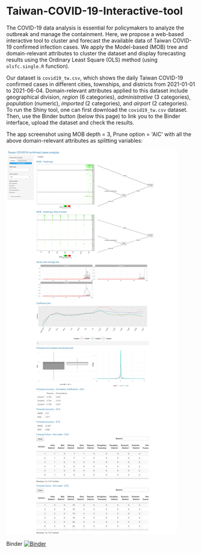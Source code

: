 # Taiwan-COVID-19-Interactive-tool
The COVID-19 data analysis is essential for policymakers to analyze the outbreak and manage the containment. Here, we propose a web-based interactive tool to cluster and forecast the available data of Taiwan COVID-19 confirmed infection cases. We apply the Model-based (MOB) tree and domain-relevant attributes to cluster the dataset and display forecasting results using the Ordinary Least Square (OLS) method (using ```olsfc.single.R``` function). 

Our dataset is ```covid19_tw.csv```, which shows the daily Taiwan COVID-19 confirmed cases in different cities, townships, and districts from 2021-01-01 to 2021-06-04. Domain-relevant attributes applied to this dataset include geographical division, _region_ (6 categories), _administrative_ (3 categories),  _population_ (numeric), _imported_ (2 categories), and _airport_ (2 categories). To run the Shiny tool, one can first download the ```covid19_tw.csv``` dataset. Then, use the Binder button (below this page) to link you to the Binder interface, upload the dataset and check the results.  


The app screenshot using MOB depth = 3, Prune option = 'AIC' with all the above domain-relevant attributes as splitting variables:

![alt text](<https://github.com/mahsaashouri/Taiwan-COVID-19-Interactive-tool/blob/main/screenshot-Taiwan-Interactive-tool.png>)


Binder 
[![Binder](https://mybinder.org/badge_logo.svg)](https://mybinder.org/v2/gh/mahsaashouri/Taiwan-COVID-19-Interactive-tool/main?urlpath=shiny)

